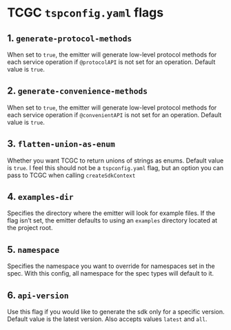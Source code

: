 # TCGC `tspconfig.yaml` flags

## 1. `generate-protocol-methods`

When set to `true`, the emitter will generate low-level protocol methods for each service operation if `@protocolAPI` is not set for an operation. Default value is `true`.

## 2. `generate-convenience-methods`

When set to `true`, the emitter will generate low-level protocol methods for each service operation if `@convenientAPI` is not set for an operation. Default value is `true`.

## 3. `flatten-union-as-enum`

Whether you want TCGC to return unions of strings as enums. Default value is `true`. I feel this should not be a `tspconfig.yaml` flag, but an option you can pass to TCGC when calling `createSdkContext`

## 4. `examples-dir`

Specifies the directory where the emitter will look for example files. If the flag isn’t set, the emitter defaults to using an `examples` directory located at the project root.

## 5. `namespace`

Specifies the namespace you want to override for namespaces set in the spec. With this config, all namespace for the spec types will default to it.

## 6. `api-version`

Use this flag if you would like to generate the sdk only for a specific version. Default value is the latest version. Also accepts values `latest` and `all`.
